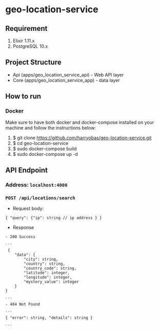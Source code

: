 # geo-location-service

## Requirement

1. Elixir 1.11.x
2. PostgreSQL 10.x

## Project Structure 

* Api (apps/geo_location_service_api) - Web API layer
* Core (apps/geo_location_service_app) - data layer

## How to run 

### Docker 
Make sure to have both docker and docker-compose installed on your machine and follow the instructions below:

1. $ git clone https://github.com/harryobas/geo-location-service.git
2. $ cd geo-location-service
3. $ sudo docker-compose build
4. $ sudo docker-compose up -d

## API Endpoint 

### Address: `localhost:4000`

### `POST /api/locations/search`
  - Request body:

  ```
  { "query": {"ip": string // ip address } }

  ```
   - Response

    - 200 Success

    ```
     {
        "data": {
            "city": string,
            "country": string,
            "country_code": string,
            "latitude": integer,
            "longitude": integer,
            "mystery_value": integer
        }
    }

    ```
    - 404 Not Found

    ```
    { "error": string, "details": string }

    ```




